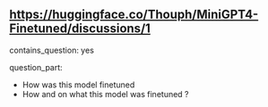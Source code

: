 ## https://huggingface.co/Thouph/MiniGPT4-Finetuned/discussions/1

contains_question: yes

question_part: 
- How was this model finetuned
- How and on what this model was finetuned ?